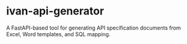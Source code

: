 # ivan-api-generator
A FastAPI-based tool for generating API specification documents from Excel, Word templates, and SQL mapping.
